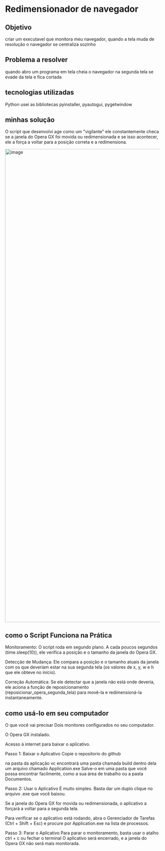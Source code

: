 # Redimensionador de navegador
## Objetivo
criar um executavel que monitora meu navegador, quando a tela muda de resolução o navegador se centraliza sozinho

## Problema a resolver
quando abro um programa em tela cheia o navegador na segunda tela se evade da tela e fica cortada

## tecnologias utilizadas
Python
usei as bibliotecas pyinstaller, pyautogui, pygetwindow

## minhas solução
O script que desenvolvi age como um "vigilante" ele constantemente checa se a janela do Opera GX foi movida ou redimensionada e
 se isso acontecer, ele a força a voltar para a posição correta e a redimensiona.

<img width="1024" height="1536" alt="image" src="https://github.com/user-attachments/assets/437860f0-f56b-4b43-bfbf-195b1473d0cb" />


 ## como o Script Funciona na Prática
Monitoramento: O script roda em segundo plano. A cada poucos segundos (time.sleep(10)), 
ele verifica a posição e o tamanho da janela do Opera GX.

Detecção de Mudança: Ele compara a posição e o tamanho atuais da janela com os que deveriam
estar na sua segunda tela (os valores de x, y, w e h que ele obteve no início).

Correção Automática: Se ele detectar que a janela não está onde deveria, ele aciona a função de reposicionamento (reposicionar_opera_segunda_tela)
para movê-la e redimensioná-la instantaneamente.

## como usá-lo em seu computador

O que você vai precisar
Dois monitores configurados no seu computador.

O Opera GX instalado.

Acesso à internet para baixar o aplicativo.

Passo 1: Baixar o Aplicativo
Copie o repositorio do github

na pasta da aplicação vc encontrará uma pasta chamada build dentro dela um arquivo chamado Application.exe 
Salve-o em uma pasta que você possa encontrar facilmente, como a sua área de trabalho ou a pasta Documentos.

Passo 2: Usar o Aplicativo
É muito simples. Basta dar um duplo clique no arquivo .exe que você baixou.

Se a janela do Opera GX for movida ou redimensionada, o aplicativo a forçará a voltar para a segunda tela.

Para verificar se o aplicativo está rodando, abra o Gerenciador de Tarefas (Ctrl + Shift + Esc) e procure por Application.exe na lista de processos.

Passo 3: Parar o Aplicativo
Para parar o monitoramento, basta usar o atalho ctrl + c ou fechar o terminal
O aplicativo será encerrado, e a janela do Opera GX não será mais monitorada.
